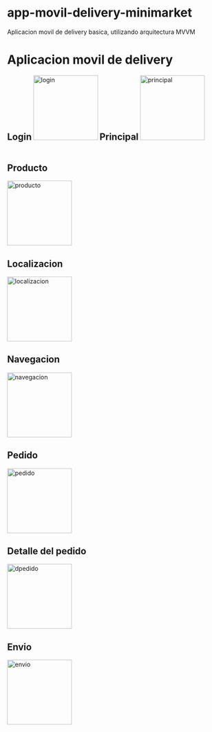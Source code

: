 # app-movil-delivery-minimarket
Aplicacion movil de delivery basica, utilizando arquitectura MVVM

<h1>Aplicacion movil de delivery</h1>

<h2 style="display:inline-block">Login</h2>
<img src="https://i.postimg.cc/qRJM3czR/login.jpg" width="150px" alt="login" />

<h2 style="display:inline-block">Principal</h2>
<img src="https://i.postimg.cc/nrKyYggf/principal.jpg" width="150px" alt="principal" />

<h2>Producto</h2>
<img src="https://i.postimg.cc/8khgSf5X/producto.jpg" width="150px" alt="producto" />

<h2>Localizacion</h2>
<img src="https://i.postimg.cc/8P9RmcdD/mapa-geolocalizacion.jpg" width="150px" alt="localizacion" />

<h2>Navegacion</h2>
<img src="https://i.postimg.cc/X7pK5dCQ/navegacion.jpg" width="150px" alt="navegacion" />

<h2>Pedido</h2>
<img src="https://i.postimg.cc/XvJyM0kx/pedido.jpg" width="150px" alt="pedido" />

<h2>Detalle del pedido</h2>
<img src="https://i.postimg.cc/fbrSDgHs/pedido-envio.jpg" width="150px" alt="dpedido" />

<h2>Envio</h2>
<img src="https://i.postimg.cc/hj8npXQY/envio.jpg" width="150px" alt="envio" />





